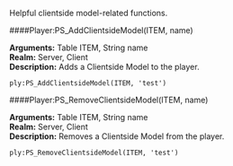 <p class="lead">Helpful clientside model-related functions.</p>

####<a name="add-clientside-model"></a>Player:PS_AddClientsideModel(ITEM, name)

**Arguments:** <span class="type">Table</span> ITEM, <span class="type">String</span> name  
**Realm:** <span class="server">Server</span>, <span class="client">Client</span>  
**Description:** Adds a Clientside Model to the player.

    ply:PS_AddClientsideModel(ITEM, 'test')

####<a name="remove-clientside-model"></a>Player:PS_RemoveClientsideModel(ITEM, name)

**Arguments:** <span class="type">Table</span> ITEM, <span class="type">String</span> name  
**Realm:** <span class="server">Server</span>, <span class="client">Client</span>  
**Description:** Removes a Clientside Model from the player.

    ply:PS_RemoveClientsideModel(ITEM, 'test')
